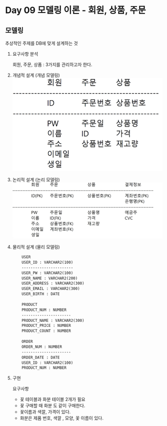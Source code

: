 # Day 09 모델링 이론 - 회원, 상품, 주문
## 모델링
추상적인 주제를 DB에 맞게 설계하는 것

1. 요구사항 분석

    회원, 주문, 상품 : 3가지를 관리하고자 한다.

2. 개념적 설계 (개념 모델링)
    ![alt text](image.png)

3. 논리적 설계 (논리 모델링)
   ![alt text](image-1.png)

4. 물리적 설계 (물리 모델링)
    ```txt
        USER
        USER_ID : VARCHAR2(100)
        -----------------------
        USER_PW : VARCHAR2(100)
        USER_NAME : VARCHAR2(200)
        USER_ADDRESS : VARCHAR2(300)
        USER_EMAIL : VARCHAR2(300)
        USER_BIRTH : DATE

        PRODUCT
        PRODUCT_NUM : NUMBER
        ----------------------
        PRODUCT_NAME : VARCHAR2(300)
        PRODUCT_PRICE : NUMBER
        PRODUCT_COUNT : NUMBER

        ORDER
        ORDER_NUM : NUMBER
        ----------------------
        ORDER_DATE : DATE
        USER_ID : VARCHAR2(100)
        PRODUCT_NUM : NUMBER
    ```

5. 구현

    요구사항
    - 꽃 테이블과 화분 테이블 2개가 필요
    - 꽃 구매할 때 화분 도 같이 구매한다.
    - 꽃이름과 색깔, 가격이 있다.
    - 화분은 제품 번호, 색깔 , 모양, 꽃 이름이 있다.